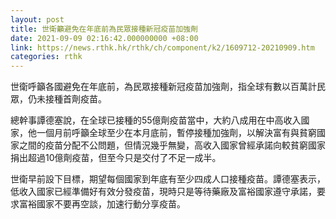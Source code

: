 ```yaml
---
layout: post
title: 世衛籲避免在年底前為民眾接種新冠疫苗加強劑
date: 2021-09-09 02:16:42.000000000 +08:00
link: https://news.rthk.hk/rthk/ch/component/k2/1609712-20210909.htm
categories: rthk
---
```


世衛呼籲各國避免在年底前，為民眾接種新冠疫苗加強劑，指全球有數以百萬計民眾，仍未接種首劑疫苗。

總幹事譚德塞說，在全球已接種的55億劑疫苗當中，大約八成用在中高收入國家，他一個月前呼籲全球至少在本月底前，暫停接種加強劑，以解決富有與貧窮國家之間的疫苗分配不公問題，但情況幾乎無變，高收入國家曾經承諾向較貧窮國家捐出超過10億劑疫苗，但至今只是交付了不足一成半。

世衛早前設下目標，期望每個國家到年底有至少四成人口接種疫苗。譚德塞表示，低收入國家已經準備好有效分發疫苗，現時只是等待藥廠及富裕國家遵守承諾，要求富裕國家不要再空談，加速行動分享疫苗。
